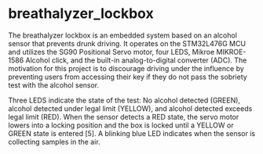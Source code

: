 # breathalyzer_lockbox

The breathalyzer lockbox is an embedded system based on an alcohol sensor that prevents drunk driving. It operates on the STM32L476G MCU and utilizes the SG90 Positional Servo motor, four LEDS, Mikroe MIKROE-1586 Alcohol click, and the built-in analog-to-digital converter (ADC). The motivation for this project is to discourage driving under the influence by preventing users from accessing their key if they do not pass the sobriety test with the alcohol sensor. 

Three LEDS indicate the state of the test: No alcohol detected (GREEN), alcohol detected under legal limit (YELLOW), and alcohol detected exceeds legal limit (RED). When the sensor detects a RED state, the servo motor lowers into a locking position and the box is locked until a YELLOW or GREEN state is entered [5]. A  blinking blue LED indicates when the sensor is collecting samples in the air. 
